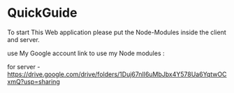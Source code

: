 # QuickGuide

To start This Web application please put the Node-Modules inside the client and server. 

use My Google account link to use my Node modules :

for server - https://drive.google.com/drive/folders/1Duj67nlI6uMbJbx4Y578Ua6YqtwOCxmQ?usp=sharing 
